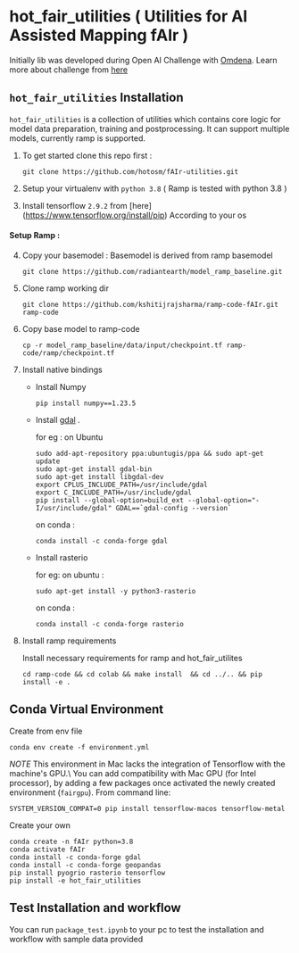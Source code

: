 # hot_fair_utilities ( Utilities for AI Assisted Mapping fAIr )
Initially lib was developed during Open AI Challenge with [Omdena](https://omdena.com/). Learn more about challenge from [here](https://www.hotosm.org/tech-blog/hot-tech-talk-open-ai-challenge/)  

## `hot_fair_utilities` Installation

`hot_fair_utilities` is a collection of utilities which contains core logic for model data preparation, training and postprocessing. It can support multiple models, currently ramp is supported. 

1. To get started clone this repo first : 
    ```
    git clone https://github.com/hotosm/fAIr-utilities.git
    ```
2. Setup your virtualenv with ```python 3.8``` ( Ramp is tested with python 3.8 )

3. Install tensorflow ```2.9.2``` from [here] (https://www.tensorflow.org/install/pip) According to your os

#### Setup Ramp : 

4. Copy your basemodel : Basemodel is derived from ramp basemodel 
    ```
    git clone https://github.com/radiantearth/model_ramp_baseline.git
    ```

5. Clone ramp working dir 

    ```
    git clone https://github.com/kshitijrajsharma/ramp-code-fAIr.git ramp-code
    ```

6. Copy base model to ramp-code 
    ```
    cp -r model_ramp_baseline/data/input/checkpoint.tf ramp-code/ramp/checkpoint.tf
    ```

7. Install native bindings 
    - Install Numpy 
        ```
        pip install numpy==1.23.5
        ```
    - Install [gdal](https://gdal.org/index.html) .

        for eg : on Ubuntu 
        ```
        sudo add-apt-repository ppa:ubuntugis/ppa && sudo apt-get update
        sudo apt-get install gdal-bin
        sudo apt-get install libgdal-dev
        export CPLUS_INCLUDE_PATH=/usr/include/gdal
        export C_INCLUDE_PATH=/usr/include/gdal
        pip install --global-option=build_ext --global-option="-I/usr/include/gdal" GDAL==`gdal-config --version`        
        ```
        on conda : 
        ```
        conda install -c conda-forge gdal
        ```
    - Install rasterio 

        for eg: on ubuntu : 
        ```
        sudo apt-get install -y python3-rasterio
        ```
        on conda : 
        ```
        conda install -c conda-forge rasterio
        ```

8. Install ramp requirements 

    Install necessary requirements for ramp  and hot_fair_utilites
         
    ```
    cd ramp-code && cd colab && make install  && cd ../.. && pip install -e .
    ```



## Conda Virtual Environment
Create from env file 

```
conda env create -f environment.yml
```

*NOTE* This environment in Mac lacks the integration of Tensorflow with the machine's GPU.\\
You can add compatibility with Mac GPU (for Intel processor), by adding a few packages once activated the newly created environment (`fairgpu`). From command line:

```
SYSTEM_VERSION_COMPAT=0 pip install tensorflow-macos tensorflow-metal
```


Create your own

```
conda create -n fAIr python=3.8
conda activate fAIr
conda install -c conda-forge gdal
conda install -c conda-forge geopandas
pip install pyogrio rasterio tensorflow
pip install -e hot_fair_utilities
```

## Test Installation and workflow 

You can run ```package_test.ipynb``` to your pc to test the installation and workflow with sample data provided 
